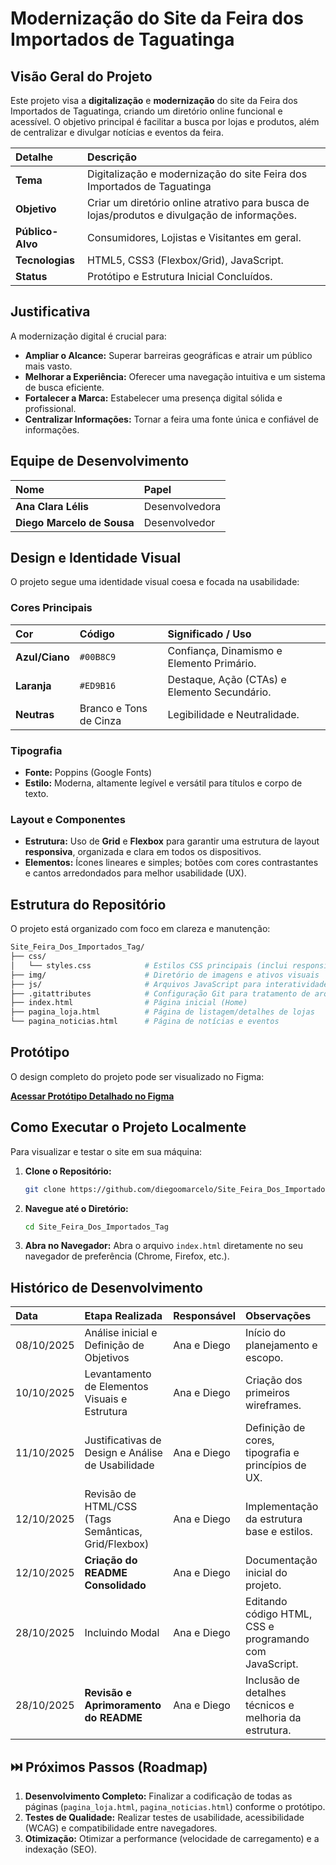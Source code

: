 
# Modernização do Site da Feira dos Importados de Taguatinga

## Visão Geral do Projeto

Este projeto visa a **digitalização** e **modernização** do site da Feira dos Importados de Taguatinga, criando um diretório online funcional e acessível. O objetivo principal é facilitar a busca por lojas e produtos, além de centralizar e divulgar notícias e eventos da feira.

| Detalhe | Descrição |
| :--- | :--- |
| **Tema** | Digitalização e modernização do site Feira dos Importados de Taguatinga |
| **Objetivo** | Criar um diretório online atrativo para busca de lojas/produtos e divulgação de informações. |
| **Público-Alvo** | Consumidores, Lojistas e Visitantes em geral. |
| **Tecnologias** | HTML5, CSS3 (Flexbox/Grid), JavaScript. |
| **Status** | Protótipo e Estrutura Inicial Concluídos. |

## Justificativa

A modernização digital é crucial para:
* **Ampliar o Alcance:** Superar barreiras geográficas e atrair um público mais vasto.
* **Melhorar a Experiência:** Oferecer uma navegação intuitiva e um sistema de busca eficiente.
* **Fortalecer a Marca:** Estabelecer uma presença digital sólida e profissional.
* **Centralizar Informações:** Tornar a feira uma fonte única e confiável de informações.

## Equipe de Desenvolvimento

| Nome | Papel |
| :--- | :--- |
| **Ana Clara Lélis** | Desenvolvedora |
| **Diego Marcelo de Sousa** | Desenvolvedor |

## Design e Identidade Visual

O projeto segue uma identidade visual coesa e focada na usabilidade:

### Cores Principais
| Cor | Código | Significado / Uso |
| :--- | :--- | :--- |
| **Azul/Ciano** | `#00B8C9` | Confiança, Dinamismo e Elemento Primário. |
| **Laranja** | `#ED9B16` | Destaque, Ação (CTAs) e Elemento Secundário. |
| **Neutras** | Branco e Tons de Cinza | Legibilidade e Neutralidade. |

### Tipografia
* **Fonte:** Poppins (Google Fonts)
* **Estilo:** Moderna, altamente legível e versátil para títulos e corpo de texto.

### Layout e Componentes
* **Estrutura:** Uso de **Grid** e **Flexbox** para garantir uma estrutura de layout **responsiva**, organizada e clara em todos os dispositivos.
* **Elementos:** Ícones lineares e simples; botões com cores contrastantes e cantos arredondados para melhor usabilidade (UX).

## Estrutura do Repositório

O projeto está organizado com foco em clareza e manutenção:

```bash
Site_Feira_Dos_Importados_Tag/
├── css/
│   └── styles.css            # Estilos CSS principais (inclui responsividade)
├── img/                      # Diretório de imagens e ativos visuais
├── js/                       # Arquivos JavaScript para interatividade (Ex: script.js)
├── .gitattributes            # Configuração Git para tratamento de arquivos
├── index.html                # Página inicial (Home)
├── pagina_loja.html          # Página de listagem/detalhes de lojas
└── pagina_noticias.html      # Página de notícias e eventos
```

## Protótipo 

O design completo do projeto pode ser visualizado no Figma:

[**Acessar Protótipo Detalhado no Figma**](https://www.figma.com/design/k7QkSJmKcwijSkJKu7ek7H/Prototipo-Site?node-id=0-1&p=f&t=3SYhpRjURF8qGkYw-0)

## Como Executar o Projeto Localmente

Para visualizar e testar o site em sua máquina:

1. **Clone o Repositório:**
   ```bash
   git clone https://github.com/diegoomarcelo/Site_Feira_Dos_Importados_Tag.git
   ```
2. **Navegue até o Diretório:**
   ```bash
   cd Site_Feira_Dos_Importados_Tag
   ```
3. **Abra no Navegador:**
   Abra o arquivo `index.html` diretamente no seu navegador de preferência (Chrome, Firefox, etc.).

## Histórico de Desenvolvimento 

| Data | Etapa Realizada | Responsável | Observações |
| :--- | :--- | :--- | :--- |
| 08/10/2025 | Análise inicial e Definição de Objetivos | Ana e Diego | Início do planejamento e escopo. |
| 10/10/2025 | Levantamento de Elementos Visuais e Estrutura | Ana e Diego | Criação dos primeiros wireframes. |
| 11/10/2025 | Justificativas de Design e Análise de Usabilidade | Ana e Diego | Definição de cores, tipografia e princípios de UX. |
| 12/10/2025 | Revisão de HTML/CSS (Tags Semânticas, Grid/Flexbox) | Ana e Diego | Implementação da estrutura base e estilos. |
| 12/10/2025 | **Criação do README Consolidado** | Ana e Diego | Documentação inicial do projeto. |
| 28/10/2025 | Incluindo Modal |Ana e Diego | Editando código HTML, CSS e programando com JavaScript. |
| 28/10/2025 | **Revisão e Aprimoramento do README** | Ana e Diego | Inclusão de detalhes técnicos e melhoria da estrutura. |

## ⏭️ Próximos Passos (Roadmap)

1. **Desenvolvimento Completo:** Finalizar a codificação de todas as páginas (`pagina_loja.html`, `pagina_noticias.html`) conforme o protótipo.
2. **Testes de Qualidade:** Realizar testes de usabilidade, acessibilidade (WCAG) e compatibilidade entre navegadores.
3. **Otimização:** Otimizar a performance (velocidade de carregamento) e a indexação (SEO).
